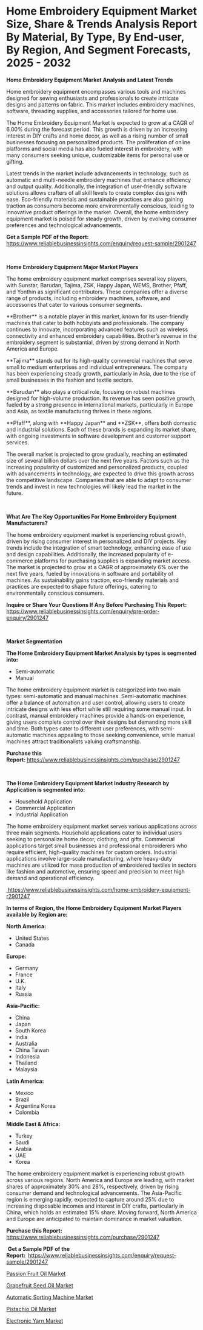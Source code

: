 <p><h1>Home Embroidery Equipment Market Size, Share & Trends Analysis Report By Material, By Type, By End-user, By Region, And Segment Forecasts, 2025 - 2032</h1></p><p><strong>Home Embroidery Equipment Market Analysis and Latest Trends</strong></p>
<p><p>Home embroidery equipment encompasses various tools and machines designed for sewing enthusiasts and professionals to create intricate designs and patterns on fabric. This market includes embroidery machines, software, threading supplies, and accessories tailored for home use.</p><p>The Home Embroidery Equipment Market is expected to grow at a CAGR of 6.00% during the forecast period. This growth is driven by an increasing interest in DIY crafts and home decor, as well as a rising number of small businesses focusing on personalized products. The proliferation of online platforms and social media has also fueled interest in embroidery, with many consumers seeking unique, customizable items for personal use or gifting.</p><p>Latest trends in the market include advancements in technology, such as automatic and multi-needle embroidery machines that enhance efficiency and output quality. Additionally, the integration of user-friendly software solutions allows crafters of all skill levels to create complex designs with ease. Eco-friendly materials and sustainable practices are also gaining traction as consumers become more environmentally conscious, leading to innovative product offerings in the market. Overall, the home embroidery equipment market is poised for steady growth, driven by evolving consumer preferences and technological advancements.</p></p>
<p><strong>Get a Sample PDF of the Report:&nbsp;</strong> <a href="https://www.reliablebusinessinsights.com/enquiry/request-sample/2901247?utm_campaign=1106&utm_medium=2&utm_source=Github&utm_content=ia&utm_term=16032025&utm_id=home-embroidery-equipment">https://www.reliablebusinessinsights.com/enquiry/request-sample/2901247</a></p>
<p>&nbsp;</p>
<p><strong>Home Embroidery Equipment Major Market Players</strong></p>
<p><p>The home embroidery equipment market comprises several key players, with Sunstar, Barudan, Tajima, ZSK, Happy Japan, WEMS, Brother, Pfaff, and Yonthin as significant contributors. These companies offer a diverse range of products, including embroidery machines, software, and accessories that cater to various consumer segments.</p><p>**Brother** is a notable player in this market, known for its user-friendly machines that cater to both hobbyists and professionals. The company continues to innovate, incorporating advanced features such as wireless connectivity and enhanced embroidery capabilities. Brother’s revenue in the embroidery segment is substantial, driven by strong demand in North America and Europe.</p><p>**Tajima** stands out for its high-quality commercial machines that serve small to medium enterprises and individual entrepreneurs. The company has been experiencing steady growth, particularly in Asia, due to the rise of small businesses in the fashion and textile sectors.</p><p>**Barudan** also plays a critical role, focusing on robust machines designed for high-volume production. Its revenue has seen positive growth, fueled by a strong presence in international markets, particularly in Europe and Asia, as textile manufacturing thrives in these regions.</p><p>**Pfaff**, along with **Happy Japan** and **ZSK**, offers both domestic and industrial solutions. Each of these brands is expanding its market share, with ongoing investments in software development and customer support services.</p><p>The overall market is projected to grow gradually, reaching an estimated size of several billion dollars over the next five years. Factors such as the increasing popularity of customized and personalized products, coupled with advancements in technology, are expected to drive this growth across the competitive landscape. Companies that are able to adapt to consumer trends and invest in new technologies will likely lead the market in the future.</p></p>
<p>&nbsp;</p>
<p><strong>What Are The Key Opportunities For Home Embroidery Equipment Manufacturers?</strong></p>
<p><p>The home embroidery equipment market is experiencing robust growth, driven by rising consumer interest in personalized and DIY projects. Key trends include the integration of smart technology, enhancing ease of use and design capabilities. Additionally, the increased popularity of e-commerce platforms for purchasing supplies is expanding market access. The market is projected to grow at a CAGR of approximately 6% over the next five years, fueled by innovations in software and portability of machines. As sustainability gains traction, eco-friendly materials and practices are expected to shape future offerings, catering to environmentally conscious consumers.</p></p>
<p><strong>Inquire or Share Your Questions If Any Before Purchasing This Report:</strong> <a href="https://www.reliablebusinessinsights.com/enquiry/pre-order-enquiry/2901247?utm_campaign=1106&utm_medium=2&utm_source=Github&utm_content=ia&utm_term=16032025&utm_id=home-embroidery-equipment">https://www.reliablebusinessinsights.com/enquiry/pre-order-enquiry/2901247</a></p>
<p>&nbsp;</p>
<p><strong>Market Segmentation</strong></p>
<p><strong>The Home Embroidery Equipment Market Analysis by types is segmented into:</strong></p>
<p><ul><li>Semi-automatic</li><li>Manual</li></ul></p>
<p><p>The home embroidery equipment market is categorized into two main types: semi-automatic and manual machines. Semi-automatic machines offer a balance of automation and user control, allowing users to create intricate designs with less effort while still requiring some manual input. In contrast, manual embroidery machines provide a hands-on experience, giving users complete control over their designs but demanding more skill and time. Both types cater to different user preferences, with semi-automatic machines appealing to those seeking convenience, while manual machines attract traditionalists valuing craftsmanship.</p></p>
<p><strong>Purchase this Report:&nbsp;</strong><a href="https://www.reliablebusinessinsights.com/purchase/2901247?utm_campaign=1106&utm_medium=2&utm_source=Github&utm_content=ia&utm_term=16032025&utm_id=home-embroidery-equipment">https://www.reliablebusinessinsights.com/purchase/2901247</a></p>
<p>&nbsp;</p>
<p><strong>The Home Embroidery Equipment Market Industry Research by Application is segmented into:</strong></p>
<p><ul><li>Household Application</li><li>Commercial Application</li><li>Industrial Application</li></ul></p>
<p><p>The home embroidery equipment market serves various applications across three main segments. Household applications cater to individual users seeking to personalize home decor, clothing, and gifts. Commercial applications target small businesses and professional embroiderers who require efficient, high-quality machines for custom orders. Industrial applications involve large-scale manufacturing, where heavy-duty machines are utilized for mass production of embroidered textiles in sectors like fashion and automotive, ensuring speed and precision to meet high demand and operational efficiency.</p></p>
<p><a href="https://www.reliablebusinessinsights.com/home-embroidery-equipment-r2901247?utm_campaign=1106&utm_medium=2&utm_source=Github&utm_content=ia&utm_term=16032025&utm_id=home-embroidery-equipment">&nbsp;https://www.reliablebusinessinsights.com/home-embroidery-equipment-r2901247</a></p>
<p><strong>In terms of Region, the Home Embroidery Equipment Market Players available by Region are:</strong></p>
<p>
    <p> <strong> North America: </strong>
        <ul>
            <li>United States</li>
            <li>Canada</li>
        </ul>
        </p> 
    <p> <strong> Europe: </strong>
        <ul>
            <li>Germany</li>
            <li>France</li>
            <li>U.K.</li>
            <li>Italy</li>
            <li>Russia</li>
        </ul>
        </p> 
    <p> <strong> Asia-Pacific: </strong>
        <ul>
            <li>China</li>
            <li>Japan</li>
            <li>South Korea</li>
            <li>India</li>
            <li>Australia</li>
            <li>China Taiwan</li>
            <li>Indonesia</li>
            <li>Thailand</li>
            <li>Malaysia</li>
        </ul>
        </p> 
    <p> <strong> Latin America: </strong>
        <ul>
            <li>Mexico</li>
            <li>Brazil</li>
            <li>Argentina Korea</li>
            <li>Colombia</li>
        </ul>
        </p> 
    <p> <strong> Middle East & Africa: </strong>
        <ul>
            <li>Turkey</li>
            <li>Saudi</li>
            <li>Arabia</li>
            <li>UAE</li>
            <li>Korea</li>
        </ul>
    </p>
    </p>
<p><p>The home embroidery equipment market is experiencing robust growth across various regions. North America and Europe are leading, with market shares of approximately 30% and 28%, respectively, driven by rising consumer demand and technological advancements. The Asia-Pacific region is emerging rapidly, expected to capture around 25% due to increasing disposable incomes and interest in DIY crafts, particularly in China, which holds an estimated 15% share. Moving forward, North America and Europe are anticipated to maintain dominance in market valuation.</p></p>
<p><strong>Purchase this Report: </strong><a href="https://www.reliablebusinessinsights.com/purchase/2901247?utm_campaign=1106&utm_medium=2&utm_source=Github&utm_content=ia&utm_term=16032025&utm_id=home-embroidery-equipment">https://www.reliablebusinessinsights.com/purchase/2901247</a></p>
<p>&nbsp;<strong>Get a Sample PDF of the Report:&nbsp;&nbsp;</strong><a href="https://www.reliablebusinessinsights.com/enquiry/request-sample/2901247?utm_campaign=1106&utm_medium=2&utm_source=Github&utm_content=ia&utm_term=16032025&utm_id=home-embroidery-equipment">https://www.reliablebusinessinsights.com/enquiry/request-sample/2901247</a></p>
<p><strong></strong></p>
<p><p><a href="https://github.com/kaforarvero/Market-Research-Report-List-1/blob/main/passion-fruit-oil-market.md?utm_campaign=1106&utm_medium=2&utm_source=Github&utm_content=ia&utm_term=16032025&utm_id=home-embroidery-equipment">Passion Fruit Oil Market</a></p><p><a href="https://github.com/berkemiars2j/Market-Research-Report-List-1/blob/main/grapefruit-seed-oil-market.md?utm_campaign=1106&utm_medium=2&utm_source=Github&utm_content=ia&utm_term=16032025&utm_id=home-embroidery-equipment">Grapefruit Seed Oil Market</a></p><p><a href="https://github.com/lalkobrinarb/Market-Research-Report-List-1/blob/main/automatic-sorting-machine-market.md?utm_campaign=1106&utm_medium=2&utm_source=Github&utm_content=ia&utm_term=16032025&utm_id=home-embroidery-equipment">Automatic Sorting Machine Market</a></p><p><a href="https://github.com/hutchkloor4x/Market-Research-Report-List-1/blob/main/pistachio-oil-market.md?utm_campaign=1106&utm_medium=2&utm_source=Github&utm_content=ia&utm_term=16032025&utm_id=home-embroidery-equipment">Pistachio Oil Market</a></p><p><a href="https://github.com/variothonia/Market-Research-Report-List-1/blob/main/electronic-yarn-market.md?utm_campaign=1106&utm_medium=2&utm_source=Github&utm_content=ia&utm_term=16032025&utm_id=home-embroidery-equipment">Electronic Yarn Market</a></p></p>